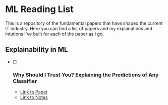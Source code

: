 # ML Reading List

This is a repository of the fundamental papers that have shaped the current IT industry. Here you can find a list of papers and my explanations and intutions I've built for each of the paper as I go.


## Explainability in ML

- [ ] ### Why Should I Trust You? Explaining the Predictions of Any Classifier
  - [Link to Paper](https://arxiv.org/abs/1602.04938) 
  - [Link to Notes](https://catkin-mars-73a.notion.site/Why-Should-I-Trust-You-Explaining-the-Predictions-of-Any-Classifier-f6b8e53417324c3f8ab5231c697be7b1)
